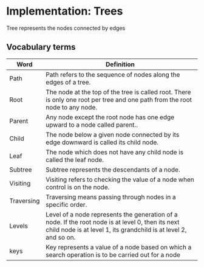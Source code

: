 # Implementation: Trees

Tree represents the nodes connected by edges

## Vocabulary terms

| Word       | Definition                                                                                                                                                            |
| ---------- | --------------------------------------------------------------------------------------------------------------------------------------------------------------------- |
| Path       | Path refers to the sequence of nodes along the edges of a tree.                                                                                                       |
| Root       | The node at the top of the tree is called root. There is only one root per tree and one path from the root node to any node.                                          |
| Parent     | Any node except the root node has one edge upward to a node called parent..                                                                                           |
| Child      | The node below a given node connected by its edge downward is called its child node.                                                                                  |
| Leaf       | The node which does not have any child node is called the leaf node.                                                                                                  |
| Subtree    | Subtree represents the descendants of a node.                                                                                                                         |
| Visiting   | Visiting refers to checking the value of a node when control is on the node.                                                                                          |
| Traversing | Traversing means passing through nodes in a specific order.                                                                                                           |
| Levels     | Level of a node represents the generation of a node. If the root node is at level 0, then its next child node is at level 1, its grandchild is at level 2, and so on. |
| keys       | Key represents a value of a node based on which a search operation is to be carried out for a node                                                                    |

